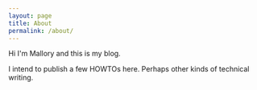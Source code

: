 ```yaml
---
layout: page
title: About
permalink: /about/
---
```


Hi I'm Mallory and this is my blog.

I intend to publish a few HOWTOs here. Perhaps other kinds of technical writing.

